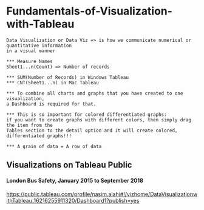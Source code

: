 # Fundamentals-of-Visualization-with-Tableau
```
Data Visualization or Data Viz => is how we communicate numerical or quantitative information
in a visual manner

*** Measure Names 
Sheet1...n(Count) => Number of records

*** SUM(Number of Records) in Windows Tableau
*** CNT(Sheet1...n) in Mac Tableau

*** To combine all charts and graphs that you have created to one visualization,
a Dashboard is required for that.

*** This is so important for colored differentiated graphs:
if you want to create graphs with different colors, then simply drag the item from the
Tables section to the detail option and it will create colored, differentiated graphs!!!

*** A grain of data = A row of data

```
## Visualizations on Tableau Public
#### London Bus Safety, January 2015 to September 2018
https://public.tableau.com/profile/nasim.alahi#!/vizhome/DataVisualizationwithTableau_16216255911320/Dashboard1?publish=yes
